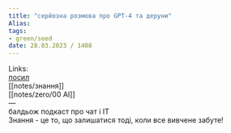 ```yaml
---
title: "серйозна розмова про GPT-4 та деруни"
Alias: 
tags:
- green/seed
date: 28.03.2023 / 1408  
---
```

Links:  
[посил](https://youtu.be/07BzEJGlz4U)  
[[notes/знання]]  
[[notes/zero/00 AI]]  
—  
балдьож подкаст про чат і IT  
Знання - це то, що залишатися тоді, коли все вивчене забуте!
